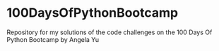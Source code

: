 # 100DaysOfPythonBootcamp

Repository for my solutions of the code challenges on the 100 Days Of Python Bootcamp by Angela Yu
